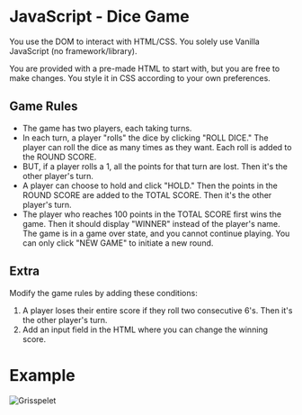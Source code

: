# JavaScript - Dice Game

You use the DOM to interact with HTML/CSS. You solely use Vanilla JavaScript (no framework/library).

You are provided with a pre-made HTML to start with, but you are free to make changes. You style it in CSS according to your own preferences.

## Game Rules

* The game has two players, each taking turns.
* In each turn, a player "rolls" the dice by clicking "ROLL DICE." The player can roll the dice as many times as they want. Each roll is added to the ROUND SCORE.
* BUT, if a player rolls a 1, all the points for that turn are lost. Then it's the other player's turn.
* A player can choose to hold and click "HOLD." Then the points in the ROUND SCORE are added to the TOTAL SCORE. Then it's the other player's turn.
* The player who reaches 100 points in the TOTAL SCORE first wins the game. Then it should display "WINNER" instead of the player's name. The game is in a game over state, and you cannot continue playing. You can only click "NEW GAME" to initiate a new round.

## Extra
Modify the game rules by adding these conditions:

1. A player loses their entire score if they roll two consecutive 6's. Then it's the other player's turn.
2. Add an input field in the HTML where you can change the winning score.

# Example
![Grisspelet](https://github.com/chasacademy-sandra-larsson/js--pig-game/blob/main/screen.png)



